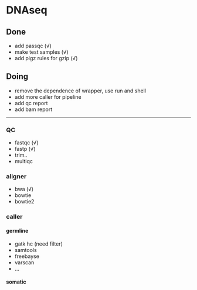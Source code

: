 # DNAseq
## Done
* add passqc (√)
* make test samples (√)
* add pigz rules for gzip (√)

## Doing
* remove the dependence of wrapper, use run and shell
* add more caller for pipeline
* add qc report 
* add bam report 
---
### QC 
* fastqc  (√)
* fastp   (√)
* trim..  
* multiqc 

### aligner

* bwa (√)
* bowtie 
* bowtie2 

### caller 
#### germline 
* gatk hc (need filter)
* samtools 
* freebayse
* varscan 
* ...

#### somatic 
